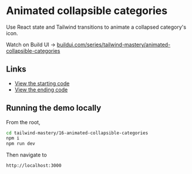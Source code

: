 # Animated collapsible categories

Use React state and Tailwind transitions to animate a collapsed category's icon.


Watch on Build UI → [buildui.com/series/tailwind-mastery/animated-collapsible-categories](http://buildui.com/series/tailwind-mastery/animated-collapsible-categories)

## Links

- [View the starting code](./begin/pages)
- [View the ending code](./end/pages)

## Running the demo locally

From the root,

```sh
cd tailwind-mastery/16-animated-collapsible-categories
npm i
npm run dev
```

Then navigate to

```
http://localhost:3000
```
